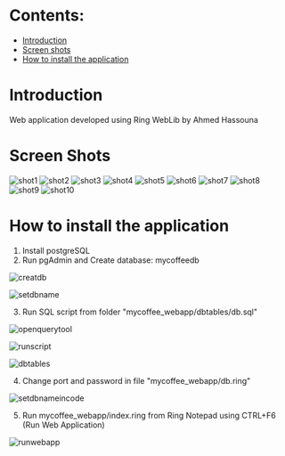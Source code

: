 # Contents:

- [Introduction](#Introduction)
- [Screen shots](#Screen-Shots)
- [How to install the application](#How-to-install-the-application)

# Introduction

Web application developed using Ring WebLib by Ahmed Hassouna

# Screen Shots

![shot1](https://raw.githubusercontent.com/ring-lang/ring/master/applications/mycoffee/images/shot1.png)
![shot2](https://raw.githubusercontent.com/ring-lang/ring/master/applications/mycoffee/images/shot2.png)
![shot3](https://raw.githubusercontent.com/ring-lang/ring/master/applications/mycoffee/images/shot3.png)
![shot4](https://raw.githubusercontent.com/ring-lang/ring/master/applications/mycoffee/images/shot4.png)
![shot5](https://raw.githubusercontent.com/ring-lang/ring/master/applications/mycoffee/images/shot5.png)
![shot6](https://raw.githubusercontent.com/ring-lang/ring/master/applications/mycoffee/images/shot6.png)
![shot7](https://raw.githubusercontent.com/ring-lang/ring/master/applications/mycoffee/images/shot7.png)
![shot8](https://raw.githubusercontent.com/ring-lang/ring/master/applications/mycoffee/images/shot8.png)
![shot9](https://raw.githubusercontent.com/ring-lang/ring/master/applications/mycoffee/images/shot9.png)
![shot10](https://raw.githubusercontent.com/ring-lang/ring/master/applications/mycoffee/images/shot10.png)

# How to install the application

1) Install postgreSQL
2) Run pgAdmin and Create database: mycoffeedb

![creatdb](https://raw.githubusercontent.com/ring-lang/ring/master/applications/mycoffee/images/createdb.png)

![setdbname](https://raw.githubusercontent.com/ring-lang/ring/master/applications/mycoffee/images/setdbname.png)

3) Run SQL script from folder "mycoffee_webapp/dbtables/db.sql"

![openquerytool](https://raw.githubusercontent.com/ring-lang/ring/master/applications/mycoffee/images/openquerytool.png)

![runscript](https://raw.githubusercontent.com/ring-lang/ring/master/applications/mycoffee/images/runscript.png)

![dbtables](https://raw.githubusercontent.com/ring-lang/ring/master/applications/mycoffee/images/dbtables.png)

4) Change port and password in file "mycoffee_webapp/db.ring"

![setdbnameincode](https://raw.githubusercontent.com/ring-lang/ring/master/applications/mycoffee/images/setdbnameincode.png)

5) Run mycoffee_webapp/index.ring from Ring Notepad using CTRL+F6 (Run Web Application) 

![runwebapp](https://raw.githubusercontent.com/ring-lang/ring/master/applications/mycoffee/images/runwebapp.png)